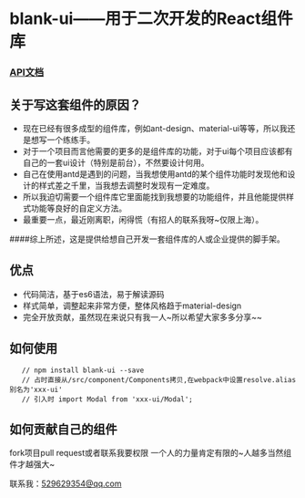 # blank-ui——用于二次开发的React组件库

### [API文档](https://blankPen.github.io/blank-ui)

## 关于写这套组件的原因？
- 现在已经有很多成型的组件库，例如ant-design、material-ui等等，所以我还是想写一个练练手。
- 对于一个项目而言他需要的更多的是组件库的功能，对于ui每个项目应该都有自己的一套ui设计（特别是前台），不然要设计何用。
- 自己在使用antd是遇到的问题，当我想使用antd的某个组件功能时发现他和设计的样式差之千里，当我想去调整时发现有一定难度。
- 所以我迫切需要一个组件库它里面能找到我想要的功能组件，并且他能提供样式功能等良好的自定义方法。
- 最重要一点，最近刚离职，闲得慌（有招人的联系我呀~仅限上海）。

####综上所述，这是提供给想自己开发一套组件库的人或企业提供的脚手架。

## 优点
- 代码简洁，基于es6语法，易于解读源码
- 样式简单，调整起来非常方便，整体风格趋于material-design
- 完全开放贡献，虽然现在来说只有我一人~所以希望大家多多分享~~

## 如何使用

```
   // npm install blank-ui --save
   // 占时直接从/src/component/Components拷贝,在webpack中设置resolve.alias别名为'xxx-ui'
   // 引入时 import Modal from 'xxx-ui/Modal';
```

## 如何贡献自己的组件
fork项目pull request或者联系我要权限
一个人的力量肯定有限的~人越多当然组件才越强大~

联系我：529629354@qq.com
    
